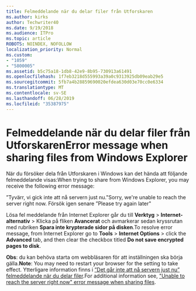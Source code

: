 ```yaml
---
title: Felmeddelande när du delar filer från Utforskaren
ms.author: kirks
author: Techwriter40
ms.date: 9/19/2018
ms.audience: ITPro
ms.topic: article
ROBOTS: NOINDEX, NOFOLLOW
localization_priority: Normal
ms.custom:
- "1059"
- "5800005"
ms.assetid: b5c75a18-1db8-42e9-8b95-730913a61491
ms.openlocfilehash: 1f7eb3218d555993a39a0c9313925db09eab29e5
ms.sourcegitcommit: 5fb7a4b28859690020efdea630d03e70cc0e6334
ms.translationtype: MT
ms.contentlocale: sv-SE
ms.lasthandoff: 06/28/2019
ms.locfileid: "35387975"
---
```

# <a name="error-message-when-sharing-files-from-windows-explorer"></a><span data-ttu-id="ca827-102">Felmeddelande när du delar filer från Utforskaren</span><span class="sxs-lookup"><span data-stu-id="ca827-102">Error message when sharing files from Windows Explorer</span></span>

<span data-ttu-id="ca827-103">När du försöker dela från Utforskaren i Windows kan det hända att följande felmeddelande visas:</span><span class="sxs-lookup"><span data-stu-id="ca827-103">When trying to share from Windows Explorer, you may receive the following error message:</span></span>
  
<span data-ttu-id="ca827-104">”Tyvärr, vi gick inte att nå servern just nu.</span><span class="sxs-lookup"><span data-stu-id="ca827-104">"Sorry, we're unable to reach the server right now.</span></span> <span data-ttu-id="ca827-105">Försök igen senare ”</span><span class="sxs-lookup"><span data-stu-id="ca827-105">Please try again later"</span></span>
  
<span data-ttu-id="ca827-106">Lösa fel meddelande från Internet Explorer går du till **Verktyg** \> **Internet-alternativ** \> Klicka på fliken **Avancerat** och avmarkerar sedan kryssrutan med rubriken **Spara inte krypterade sidor på disken**.</span><span class="sxs-lookup"><span data-stu-id="ca827-106">To resolve error message, from Internet Explorer go to **Tools** \> **Internet Options** \> click the **Advanced** tab, and then clear the checkbox titled **Do not save encrypted pages to disk**.</span></span>
  
 <span data-ttu-id="ca827-107">**Obs**: du kan behöva starta om webbläsaren för att inställningen ska börja gälla.</span><span class="sxs-lookup"><span data-stu-id="ca827-107">**Note**: You may need to restart your browser for the setting to take effect.</span></span> <span data-ttu-id="ca827-108">Ytterligare information finns i [”Det går inte att nå servern just nu” felmeddelande när du delar filer](https://go.microsoft.com/fwlink/?linkid=2022914).</span><span class="sxs-lookup"><span data-stu-id="ca827-108">For additional information see, ["Unable to reach the server right now" error message when sharing files](https://go.microsoft.com/fwlink/?linkid=2022914).</span></span>
  